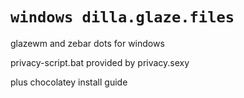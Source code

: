 # `windows dilla.glaze.files`

glazewm and zebar dots for windows

privacy-script.bat provided by privacy.sexy

plus chocolatey install guide
